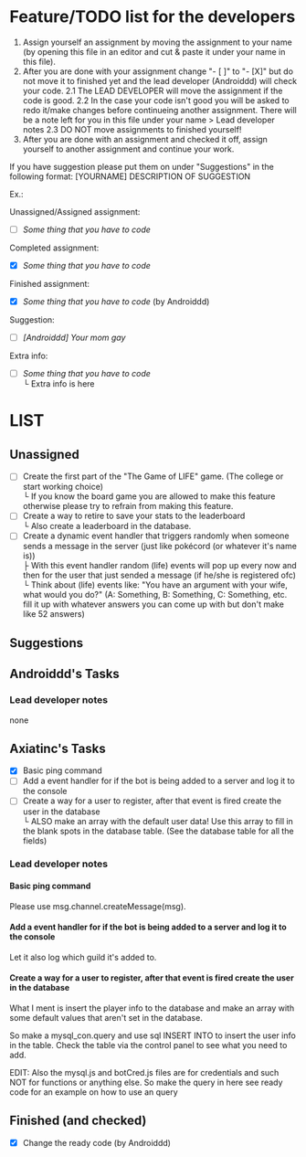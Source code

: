 # Feature/TODO list for the developers
1. Assign yourself an assignment by moving the assignment to your name (by opening this file in an editor and cut & paste it under your name in this file).
2. After you are done with your assignment change "- [ ]" to "- [X]" but do not move it to finished yet and the lead developer (Androiddd) will check your code.
2.1 The LEAD DEVELOPER will move the assignment if the code is good.
2.2 In the case your code isn't good you will be asked to redo it/make changes before continueing another assignment. There will be a note left for you in this file under your name > Lead developer notes
2.3 DO NOT move assignments to finished yourself!
3. After you are done with an assignment and checked it off, assign yourself to another assignment and continue your work.

If you have suggestion please put them on under "Suggestions" in the following format:
[YOURNAME] DESCRIPTION OF SUGGESTION

Ex.:

Unassigned/Assigned assignment:
- [ ] *Some thing that you have to code*

Completed assignment:
- [X] *Some thing that you have to code*

Finished assignment:
- [X] *Some thing that you have to code* (by Androiddd)

Suggestion:
- [ ] *[Androiddd] Your mom gay*

Extra info:
- [ ] *Some thing that you have to code*  
└ Extra info is here

# LIST
## Unassigned
- [ ] Create the first part of the "The Game of LIFE" game. (The college or start working choice)  
└ If you know the board game you are allowed to make this feature otherwise please try to refrain from making this feature.
- [ ] Create a way to retire to save your stats to the leaderboard  
└ Also create a leaderboard in the database.
- [ ] Create a dynamic event handler that triggers randomly when someone sends a message in the server (just like pokécord (or whatever it's name is))  
├ With this event handler random (life) events will pop up every now and then for the user that just sended a message (if he/she is registered ofc)  
└ Think about (life) events like: "You have an argument with your wife, what would you do?" (A: Something, B: Something, C: Something, etc. fill it up with whatever answers you can come up with but don't make like 52 answers)

## Suggestions

## Androiddd's Tasks


### Lead developer notes
none

## Axiatinc's Tasks
- [X] Basic ping command
- [ ] Add a event handler for if the bot is being added to a server and log it to the console 
- [ ] Create a way for a user to register, after that event is fired create the user in the database  
└ ALSO make an array with the default user data! Use this array to fill in the blank spots in the database table. (See the database table for all the fields)

### Lead developer notes

#### Basic ping command
Please use msg.channel.createMessage(msg).

#### Add a event handler for if the bot is being added to a server and log it to the console
Let it also log which guild it's added to.

#### Create a way for a user to register, after that event is fired create the user in the database
What I ment is insert the player info to the database and make an array with some default values that aren't set in the database.

So make a mysql_con.query and use sql INSERT INTO to insert the user info in the table.
Check the table via the control panel to see what you need to add.

EDIT: Also the mysql.js and botCred.js files are for credentials and such NOT for functions or anything else.
So make the query in here see ready code for an example on how to use an query

## Finished (and checked)
- [X] Change the ready code (by Androiddd)
